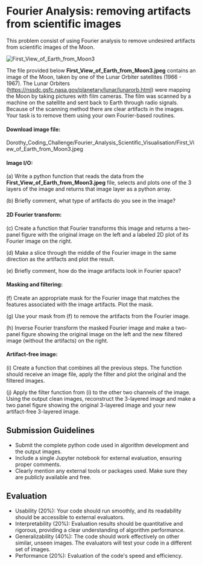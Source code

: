 # Fourier Analysis: removing artifacts from scientific images

This problem consist of using Fourier analysis to remove undesired artifacts from scientific images of the Moon.

![First_View_of_Earth_from_Moon3](https://github.com/ciencialatitud0/EPIC_3/assets/30240951/9c3aa6be-de16-42ce-afb3-ef5f60377c88)

The file provided below **First_View_of_Earth_from_Moon3.jpeg** contains an image of the Moon, taken by one of the Lunar Orbiter satellites (1966 - 1967). The Lunar Orbiters (https://nssdc.gsfc.nasa.gov/planetary/lunar/lunarorb.html) were mapping the Moon by taking pictures with film cameras. The film was scanned by a machine on the satellite and sent back to Earth through radio signals. Because of the scanning method there are clear artifacts in the images. Your task is to remove them using your own Fourier-based routines.

#### Download image file:

Dorothy_Coding_Challenge/Fourier_Analysis_Scientific_Visualisation/First_View_of_Earth_from_Moon3.jpeg

#### Image I/O:

(a) Write a python function that reads the data from the **First_View_of_Earth_from_Moon3.jpeg** file, selects and plots one of the 3 layers of the image and returns that image layer as a python array.

(b) Briefly comment, what type of artifacts do you see in the image?


#### 2D Fourier transform:

(c) Create a function that Fourier transforms this image and returns a two-panel figure with the original image on the left and a labeled 2D plot of its Fourier image on the right.

(d) Make a slice through the middle of the Fourier image in the same direction as the artifacts and plot the result. 

(e) Briefly comment, how do the image artifacts look in Fourier space?

#### Masking and filtering:

(f) Create an appropriate mask for the Fourier image that matches the features associated with the image artifacts. Plot the mask.

(g) Use your mask from (f) to remove the artifacts from the Fourier image.

(h) Inverse Fourier transform the masked Fourier image and make a two-panel figure showing the original image on the left and the new filtered image (without the artifacts) on the right.

#### Artifact-free image:

(i) Create a function that combines all the previous steps. The function should receive an image file, apply the filter and plot the original and the filtered images. 

(j) Apply the filter function from (i) to the other two channels of the image. Using the output clean images, reconstruct the 3-layered image and make a two panel figure showing the original 3-layered image and your new artifact-free 3-layered image.

## Submission Guidelines
* Submit the complete python code used in algorithm development and the output images.
* Include a single Jupyter notebook for external evaluation, ensuring proper comments.
* Clearly mention any external tools or packages used. Make sure they are publicly available and free.

## Evaluation
* Usability (20%): Your code should run smoothly, and its readability should be accessible to external evaluators.
* Interpretability (20%): Evaluation results should be quantitative and rigorous, providing a clear understanding of algorithm performance.
* Generalizability (40%): The code should work effectively on other similar, unseen images. The evaluators will test your code in a different set of images.
* Performance (20%): Evaluation of the code's speed and efficiency.
